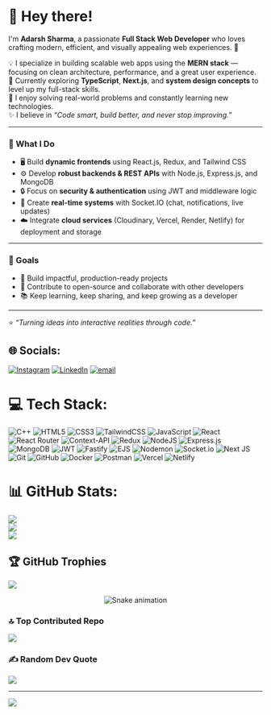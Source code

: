 # 👋 Hey there! 

I'm **Adarsh Sharma**, a passionate **Full Stack Web Developer** who loves crafting modern, efficient, and visually appealing web experiences. 🚀  

💡 I specialize in building scalable web apps using the **MERN stack** — focusing on clean architecture, performance, and a great user experience.  
🌱 Currently exploring **TypeScript**, **Next.js**, and **system design concepts** to level up my full-stack skills.  
💬 I enjoy solving real-world problems and constantly learning new technologies.  
✨ I believe in *“Code smart, build better, and never stop improving.”*  

---

### 🧩 What I Do  
- 🖥️ Build **dynamic frontends** using React.js, Redux, and Tailwind CSS  
- ⚙️ Develop **robust backends & REST APIs** with Node.js, Express.js, and MongoDB  
- 🔒 Focus on **security & authentication** using JWT and middleware logic  
- 📡 Create **real-time systems** with Socket.IO (chat, notifications, live updates)  
- ☁️ Integrate **cloud services** (Cloudinary, Vercel, Render, Netlify) for deployment and storage  

---

### 🎯 Goals  
- 🚀 Build impactful, production-ready projects  
- 🧠 Contribute to open-source and collaborate with other developers  
- 📚 Keep learning, keep sharing, and keep growing as a developer  

---

⭐ *“Turning ideas into interactive realities through code.”*  

## 🌐 Socials:
[![Instagram](https://img.shields.io/badge/Instagram-%23E4405F.svg?logo=Instagram&logoColor=white)](https://instagram.com/aadarshhsharma__) [![LinkedIn](https://img.shields.io/badge/LinkedIn-%230077B5.svg?logo=linkedin&logoColor=white)](https://linkedin.com/in/adarsh-sharma-a46659360) [![email](https://img.shields.io/badge/Email-D14836?logo=gmail&logoColor=white)](mailto:adarsh.shrma092@gmail.com) 

# 💻 Tech Stack:
![C++](https://img.shields.io/badge/c++-%2300599C.svg?style=for-the-badge&logo=c%2B%2B&logoColor=white) ![HTML5](https://img.shields.io/badge/html5-%23E34F26.svg?style=for-the-badge&logo=html5&logoColor=white) ![CSS3](https://img.shields.io/badge/css3-%231572B6.svg?style=for-the-badge&logo=css3&logoColor=white) ![TailwindCSS](https://img.shields.io/badge/tailwindcss-%2338B2AC.svg?style=for-the-badge&logo=tailwind-css&logoColor=white) ![JavaScript](https://img.shields.io/badge/javascript-%23323330.svg?style=for-the-badge&logo=javascript&logoColor=%23F7DF1E) ![React](https://img.shields.io/badge/react-%2320232a.svg?style=for-the-badge&logo=react&logoColor=%2361DAFB) ![React Router](https://img.shields.io/badge/React_Router-CA4245?style=for-the-badge&logo=react-router&logoColor=white) ![Context-API](https://img.shields.io/badge/Context--Api-000000?style=for-the-badge&logo=react) ![Redux](https://img.shields.io/badge/redux-%23593d88.svg?style=for-the-badge&logo=redux&logoColor=white) ![NodeJS](https://img.shields.io/badge/node.js-6DA55F?style=for-the-badge&logo=node.js&logoColor=white) ![Express.js](https://img.shields.io/badge/express.js-%23404d59.svg?style=for-the-badge&logo=express&logoColor=%2361DAFB) ![MongoDB](https://img.shields.io/badge/MongoDB-%234ea94b.svg?style=for-the-badge&logo=mongodb&logoColor=white) ![JWT](https://img.shields.io/badge/JWT-black?style=for-the-badge&logo=JSON%20web%20tokens) ![Fastify](https://img.shields.io/badge/fastify-%23000000.svg?style=for-the-badge&logo=fastify&logoColor=white) ![EJS](https://img.shields.io/badge/ejs-%23B4CA65.svg?style=for-the-badge&logo=ejs&logoColor=black) ![Nodemon](https://img.shields.io/badge/NODEMON-%23323330.svg?style=for-the-badge&logo=nodemon&logoColor=%BBDEAD) ![Socket.io](https://img.shields.io/badge/Socket.io-black?style=for-the-badge&logo=socket.io&badgeColor=010101) ![Next JS](https://img.shields.io/badge/Next-black?style=for-the-badge&logo=next.js&logoColor=white) ![Git](https://img.shields.io/badge/git-%23F05033.svg?style=for-the-badge&logo=git&logoColor=white) ![GitHub](https://img.shields.io/badge/github-%23121011.svg?style=for-the-badge&logo=github&logoColor=white) ![Docker](https://img.shields.io/badge/docker-%230db7ed.svg?style=for-the-badge&logo=docker&logoColor=white) ![Postman](https://img.shields.io/badge/Postman-FF6C37?style=for-the-badge&logo=postman&logoColor=white) ![Vercel](https://img.shields.io/badge/vercel-%23000000.svg?style=for-the-badge&logo=vercel&logoColor=white) ![Netlify](https://img.shields.io/badge/netlify-%23000000.svg?style=for-the-badge&logo=netlify&logoColor=#00C7B7)

# 📊 GitHub Stats:
![](https://github-readme-stats.vercel.app/api?username=adarshsharma584&theme=dark&hide_border=false&include_all_commits=true&count_private=true)<br/>
![](https://nirzak-streak-stats.vercel.app/?user=adarshsharma584&theme=dark&hide_border=false)<br/>
![](https://github-readme-stats.vercel.app/api/top-langs/?username=adarshsharma584&theme=dark&hide_border=false&include_all_commits=true&count_private=true&layout=compact)

## 🏆 GitHub Trophies
![](https://github-profile-trophy.vercel.app/?username=adarshsharma584&theme=radical&no-frame=false&no-bg=false&margin-w=4)

<div align="center">
  <img src="https://profile-readme-generator.com/assets/snake.svg" alt="Snake animation" />
</div>

### 🔝 Top Contributed Repo
![](https://github-contributor-stats.vercel.app/api?username=adarshsharma584&limit=5&theme=dark&combine_all_yearly_contributions=true)


### ✍️ Random Dev Quote
![](https://quotes-github-readme.vercel.app/api?type=horizontal&theme=radical)


---
[![](https://visitcount.itsvg.in/api?id=adarshsharma584&icon=0&color=0)](https://visitcount.itsvg.in)

<!-- Proudly created with GPRM ( https://gprm.itsvg.in ) -->
